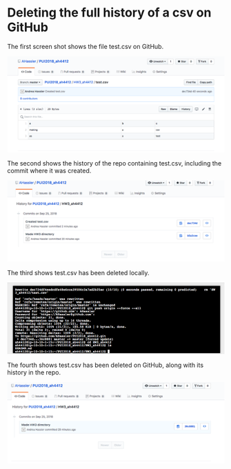 # Deleting the full history of a csv on GitHub

The first screen shot shows the file test.csv on GitHub.

![Image missing](test_csv_screen_shot.png)

The second shows the history of the repo containing test.csv, including the commit where it was created.

![Image missing](first_repo_history.png)

The third shows test.csv has been deleted locally.

![Image missing](local_delete.png)

The fourth shows test.csv has been deleted on GitHub, along with its history in the repo.

![Image missing](second_repo_history.png)
